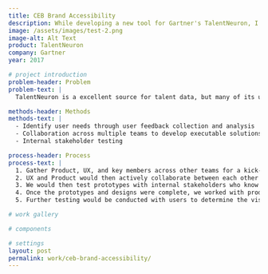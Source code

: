 ```yaml
---
title: CEB Brand Accessibility
description: While developing a new tool for Gartner's TalentNeuron, I was responsible for translating key data points into visualizations that help users make critical talent decisions based on what matters most to their organization's goals.
image: /assets/images/test-2.png
image-alt: Alt Text
product: TalentNeuron
company: Gartner
year: 2017

# project introduction
problem-header: Problem
problem-text: |
  TalentNeuron is a excellent source for talent data, but many of its users were not able to get the most out of its data, especially when it came to its visualizations. After consulting with our Customer Support team, we identified that TalentNeuron's visualizations were often difficult to understand and required additional instruction to properly use. Our goal was to make the data in our visualizations easier to interpret and more visually appealing.

methods-header: Methods
methods-text: |
  - Identify user needs through user feedback collection and analysis
  - Collaboration across multiple teams to develop executable solutions that allow our users to easily access and understand the data they need (Customer Support, Data Science, Product, Development, and UX/Design)
  - Internal stakeholder testing

process-header: Process
process-text: |
  1. Gather Product, UX, and key members across other teams for a kick-off meeting. During these meetings, we would identify our users and their needs, what we could solve given our constraints, and begin preliminary ideation.
  2. UX and Product would then actively collaborate between each other developing several ideas from wireframes into prototypes, while bringing in team members from Data Science and Development to discuss viability and additional ideas they might have.
  3. We would then test prototypes with internal stakeholders who know our users the most and identified areas of improvement.
  4. Once the prototypes and designs were complete, we worked with product to finalize the development story and continued to work with development throughout implementation.
  5. Further testing would be conducted with users to determine the visualizations effectiveness by seeing if users are able to understand and use the data. We also identify opportunities that can add to their experience through this process

# work gallery

# components

# settings
layout: post
permalink: work/ceb-brand-accessibility/
---
```

